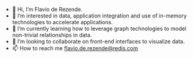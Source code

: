 - 👋 Hi, I’m Flavio de Rezende.
- 👀 I’m interested in data, application integration and use of in-memory technologies to accelerate applications.
- 🌱 I’m currently learning how to leverage graph technologies to model non-trivial relationships in data.
- 💞️ I’m looking to collaborate on front-end interfaces to visualize data.
- 📫 How to reach me flavio.de.rezende@redis.com

<!---
fdr1100/fdr1100 is a ✨ special ✨ repository because its `README.md` (this file) appears on your GitHub profile.
You can click the Preview link to take a look at your changes.
--->

